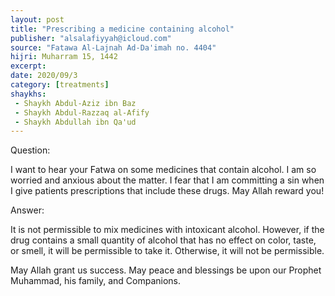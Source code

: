 ```yaml
---
layout: post
title: "Prescribing a medicine containing alcohol"
publisher: "alsalafiyyah@icloud.com"
source: "Fatawa Al-Lajnah Ad-Da'imah no. 4404"
hijri: Muharram 15, 1442
excerpt: 
date: 2020/09/3
category: [treatments]
shaykhs: 
 - Shaykh Abdul-Aziz ibn Baz
 - Shaykh Abdul-Razzaq al-Afify
 - Shaykh Abdullah ibn Qa'ud
---
```


Question:

I want to hear your Fatwa on some medicines that contain alcohol. I am so worried and anxious about the matter. I fear that I am committing a sin when I give patients prescriptions that include these drugs. May Allah reward you!

Answer:

It is not permissible to mix medicines with intoxicant alcohol. However, if the drug contains a small quantity of alcohol that has no effect on color, taste, or smell, it will be permissible to take it. Otherwise, it will not be permissible.

May Allah grant us success. May peace and blessings be upon our Prophet Muhammad, his family, and Companions. 

